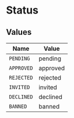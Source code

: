 # Status


## Values

| Name       | Value      |
| ---------- | ---------- |
| `PENDING`  | pending    |
| `APPROVED` | approved   |
| `REJECTED` | rejected   |
| `INVITED`  | invited    |
| `DECLINED` | declined   |
| `BANNED`   | banned     |